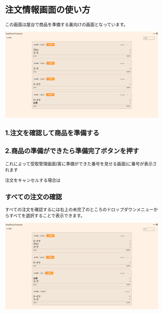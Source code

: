 # 注文情報画面の使い方

この画面は屋台で商品を準備する裏向けの画面となっています。

![1](/docs/images/register/orders/1.webp)

## 1.注文を確認して商品を準備する

## 2.商品の準備ができたら準備完了ボタンを押す

これによって受取管理画面(客に準備ができた番号を見せる画面)に番号が表示されます

注文をキャンセルする場合は

## すべての注文の確認

すべての注文を確認するには右上の未完了のところのドロップダウンメニューからすべてを選択することで表示できます。

![2](/docs/images/register/orders/2.webp)
